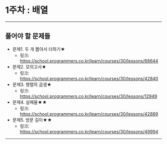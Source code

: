 # 1주차 : 배열
---
## 풀어야 할 문제들

- 문제1. 두 개 뽑아서 더하기★
  - 링크: https://school.programmers.co.kr/learn/courses/30/lessons/68644
- 문제2. 모의고사★
  - 링크: https://school.programmers.co.kr/learn/courses/30/lessons/42840
- 문제3. 행렬의 곱셈★
  - 링크: https://school.programmers.co.kr/learn/courses/30/lessons/12949
- 문제4. 실패율★★
  - 링크: https://school.programmers.co.kr/learn/courses/30/lessons/42889
- 문제5. 방문 길이★★
  - 링크: https://school.programmers.co.kr/learn/courses/30/lessons/49994
 
---
